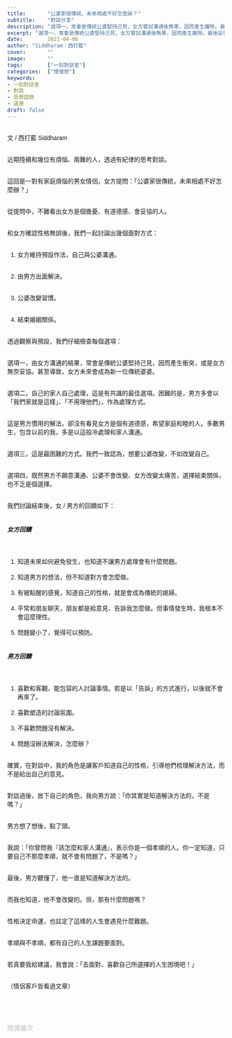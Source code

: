 ```yaml
---
title:       "公婆家很傳統，未來相處不好怎麼辦？"
subtitle:    "對談分享"
description: "選項一，常會是傳統公婆堅持己見，女方嘗試溝通後無果，因而產生嫌隙。最後妥協的，往往是女方。甚至，女方未來會成為新一位傳統婆婆..."
excerpt: "選項一，常會是傳統公婆堅持己見，女方嘗試溝通後無果，因而產生嫌隙。最後妥協的，往往是女方。甚至，女方未來會成為新一位傳統婆婆..."
date:        2021-04-06
author: "Siddharam｜西打藍"
cover:       ""
image:       ""
tags:        ["一刻對談室"]
categories:  ["慢慢想"]
keywords:
- 一刻對談室
- 對談
- 哲學諮商
- 道德
draft: false
---
```


<article style="font-family: 'Noto Sans TC', '微軟正黑體', sans-serif; font-weight: 300;">

<br>文 / 西打藍 Siddharam<br><br>

近期陸續和幾位有煩惱、兩難的人，透過有紀律的思考對談。<br><br>

這回是一對有家庭煩惱的男女情侶，女方提問：「公婆家很傳統，未來相處不好怎麼辦？」<br><br>

從提問中，不難看出女方是個擔憂、有道德感、會妥協的人。<br><br>

和女方確認性格無誤後，我們一起討論出幾個面對方式：<br><br>

1. 女方維持預設作法，自己與公婆溝通。<br><br>

2. 由男方出面解決。<br><br>

3. 公婆改變習慣。<br><br>

4. 結束婚姻關係。<br><br>

透過觀察與預設，我們仔細檢查每個選項：<br><br>

選項一，由女方溝通的結果，常會是傳統公婆堅持己見，因而產生衝突，或是女方無奈妥協。甚至導致，女方未來會成為新一位傳統婆婆。<br><br>

選項二，自己的家人自己處理，這是有共識的最佳選項。困難的是，男方多會以「我們家就是這樣」、「不用理他們」，作為處理方式。<br><br>

這是男方慣用的解法，卻沒有看見女方是個有道德感，希望家庭和睦的人。多數男生，包含以前的我，多是以這般冷處理和家人溝通。<br><br>

選項三，這是最困難的方式。我們一致認為，想要公婆改變，不如改變自己。<br><br>

選項四，既然男方不願意溝通、公婆不會改變、女方改變太痛苦，選擇結束關係，也不乏是個選擇。<br><br>

我們討論結束後，女 / 男方的回饋如下：<br><br>

<h5 class="article-h1-color">女方回饋</h5><br>

1. 知道未來如何避免發生，也知道不讓男方處理會有什麼問題。<br><br>
2. 知道男方的想法，但不知道對方會怎麼做。<br><br>
3. 有被點醒的感覺，知道自己的性格，就是會成為傳統的媳婦。<br><br>
4. 平常和朋友聊天，朋友都是給意見、告訴我怎麼做。但事情發生時，我根本不會這麼理性。<br><br>
5. 問題變小了，覺得可以預防。<br><br>

<h5 class="article-h1-color">男方回饋</h5><br>

1. 喜歡和客觀、能包容的人討論事情。若是以「告訴」的方式進行，以後就不會再來了。<br><br>
2. 喜歡塑造的討論氛圍。<br><br>
3. 不喜歡問題沒有解決。<br><br>
4. 問題沒辦法解決，怎麼辦？<br><br>

確實，在對談中，我的角色是讓客戶知道自己的性格，引導他們梳理解決方法，而不是給出自己的意見。<br><br>

對談過後，放下自己的角色，我向男方說：「你其實是知道解決方法的，不是嗎？」<br><br>

男方想了想後，點了頭。<br><br>

我說：「你曾問我『該怎麼和家人溝通』，表示你是一個孝順的人。你一定知道，只要自己不那麼孝順，就不會有問題了，不是嗎？」<br><br>

最後，男方聽懂了，他一直是知道解決方法的。<br><br>

而我也知道，他不會改變的。但，那有什麼問題嗎？<br><br>

性格決定命運，也註定了這樣的人生會遇見什麼難題。<br><br>

孝順與不孝順，都有自己的人生課題要面對。<br><br>

若真要我給建議，我會說：「去面對、喜歡自己所選擇的人生困境吧！」<br><br>

（情侶客戶皆看過文章）

<br><br><br>

</article>

<div style="color: #bfbfbf; font-size: 15px;" id="busuanzi_container_page_pv">
  閱讀量<span id="busuanzi_value_page_pv"></span>次
</div>

<script src="../../js/post.js"></script>




